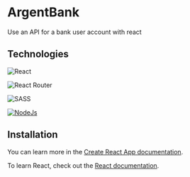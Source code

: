 # ArgentBank

Use an API for a bank user account with react

## Technologies

 ![React](https://img.shields.io/badge/react_V18.2.0-%2320232a.svg?style=for-the-badge&logo=react&logoColor=%2361DAFB)
 
 ![React Router](https://img.shields.io/badge/React_Router_Dom_V6.3.0-CA4245?style=for-the-badge&logo=react-router&logoColor=white)
 
 ![SASS](https://img.shields.io/badge/SASS_V1.54.4-hotpink.svg?style=for-the-badge&logo=SASS&logoColor=white)
 
 [![NodeJs](https://img.shields.io/badge/MongoDB-v4.2.22-green.svg)](https://godoc.org/nanomsg.org/go/mangos/v2)


## Installation

You can learn more in the [Create React App documentation](https://facebook.github.io/create-react-app/docs/getting-started).

To learn React, check out the [React documentation](https://reactjs.org/).
